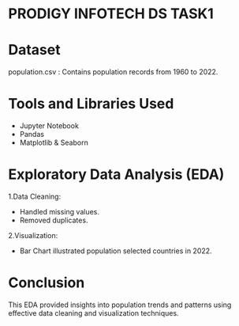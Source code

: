 # PRODIGY INFOTECH DS TASK1
# Dataset
population.csv : Contains population records from 1960 to 2022.
# Tools and Libraries Used
* Jupyter Notebook
* Pandas
* Matplotlib & Seaborn
# Exploratory Data Analysis (EDA)
1.Data Cleaning:
* Handled missing values.
* Removed duplicates.

2.Visualization:

* Bar Chart illustrated population selected countries in 2022.

# Conclusion

This EDA provided insights into population trends and patterns using effective data cleaning and visualization techniques.







